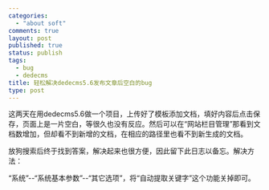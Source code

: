 ```yaml
--- 
categories: 
  - "about soft"
comments: true
layout: post
published: true
status: publish
tags: 
  - bug
  - dedecms
title: 轻松解决dedecms5.6发布文章后空白的bug
type: post
---
```

这两天在用dedecms5.6做一个项目，上传好了模板添加文档，填好内容后点击保存，页面上是一片空白，等很久也没有反应。然后可以在“网站栏目管理”那看到文档数增加，但却看不到新增的文档，在相应的路径里也看不到新生成的文档。  

放狗搜索后终于找到答案，解决起来也很方便，因此留下此日志以备忘。解决方法：  

“系统”--“系统基本参数”--“其它选项”，将“自动提取关键字”这个功能关掉即可。
